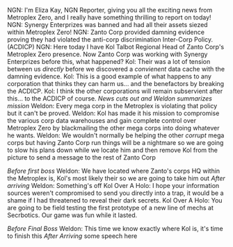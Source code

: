 NGN: I'm Eliza Kay, NGN Reporter, giving you all the exciting news from Metroplex Zero, and I really have something thrilling to report on today!
NGN: Synergy Enterprizes was banned and had all their assets siezed within Metroplex Zero!
NGN: Zanto Corp provided damning evidence proving they had violated the anti-corp discrimination Inter-Corp Policy. (ACDICP)
NGN: Here today I have Kol Talbot Regional Head of Zanto Corp's Metroplex Zero presence. Now Zanto Corp was working with Synergy Enterprizes before this, what happened?
Kol: Their was a lot of tension between us *directly* before we discovered a *convienent* data cache with the damning evidence. 
Kol: This is a good example of what happens to any corporation that thinks they can harm us... and the benefactors by breaking the ACDICP.
Kol: I think the other corporations will remain subservient after this... to the ACDICP of course.
*News cuts out and Weldon summarizes mission* 
Weldon: Every mega corp in the Metroplex is violating that policy but it can't be proved. 
Weldon: Kol has made it his mission to compromise the various corp data warehouses and gain complete control over Metroplex Zero by blackmailing the other mega corps into doing whatever he wants. 
Weldon: We wouldn't normally be helping the other *corrupt* mega corps but having Zanto Corp run things will be a nightmare so we are going to slow his plans down while we locate him and then remove Kol from the picture to send a message to the rest of Zanto Corp

*Before first boss*
Weldon: We have located where Zanto's corps HQ within the Metroplex is, Kol's most likely their so we are going to take him out
*After arriving*
Weldon: Something's off
Kol Over A Holo: I hope your information sources weren't compromised to send you directly into a trap, it would be a shame if I had threatened to reveal their dark secrets.
Kol Over A Holo: You are going to be field testing the first prototype of a new line of mechs at Secrbotics. Our game was fun while it lasted.

*Before Final Boss*
Weldon: This time we know exactly where Kol is, it's time to finish this
*After Arriving*
some speech here
